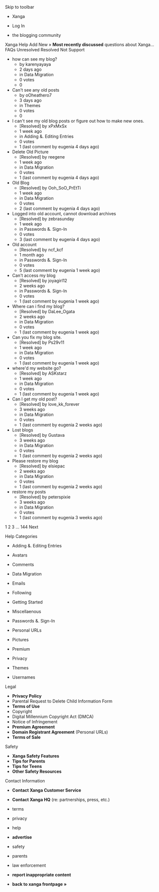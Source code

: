 Skip to toolbar

*   Xanga

*   Log In

*   the blogging community

Xanga Help Add New » **Most recently discussed** questions about Xanga… FAQs Unresolved Resolved Not Support

*   how can see my blog?
    *   by karenyayaya
    *   2 days ago
    *   in Data Migration
    *   0 votes
    *   0
*   Can't see any old posts
    *   by oOheathero7
    *   3 days ago
    *   in Themes
    *   0 votes
    *   0
*   I can't see my old blog posts or figure out how to make new ones.
    *   \[Resolved\] by xPxMxSx
    *   1 week ago
    *   in Adding &. Editing Entries
    *   0 votes
    *   1 (last comment by eugenia 4 days ago)
*   Delete Old Picture
    *   \[Resolved\] by reegene
    *   1 week ago
    *   in Data Migration
    *   0 votes
    *   1 (last comment by eugenia 4 days ago)
*   Old Blog
    *   \[Resolved\] by Ooh\_SoO\_PrEtTi
    *   1 week ago
    *   in Data Migration
    *   0 votes
    *   2 (last comment by eugenia 4 days ago)
*   Logged into old account, cannot download archives
    *   \[Resolved\] by zebrasunday
    *   1 week ago
    *   in Passwords &. Sign-In
    *   0 votes
    *   3 (last comment by eugenia 4 days ago)
*   Old account
    *   \[Resolved\] by ncf\_kcf
    *   1 month ago
    *   in Passwords &. Sign-In
    *   0 votes
    *   5 (last comment by eugenia 1 week ago)
*   Can't access my blog
    *   \[Resolved\] by joyagirl12
    *   2 weeks ago
    *   in Passwords &. Sign-In
    *   0 votes
    *   1 (last comment by eugenia 1 week ago)
*   Where can i find my blog?
    *   \[Resolved\] by DaLee\_Ogata
    *   2 weeks ago
    *   in Data Migration
    *   0 votes
    *   1 (last comment by eugenia 1 week ago)
*   Can you fix my blog site.
    *   \[Resolved\] by Ps29v11
    *   1 week ago
    *   in Data Migration
    *   0 votes
    *   1 (last comment by eugenia 1 week ago)
*   where'd my website go?
    *   \[Resolved\] by ASKstarz
    *   1 week ago
    *   in Data Migration
    *   0 votes
    *   1 (last comment by eugenia 1 week ago)
*   Can I get my old post?
    *   \[Resolved\] by love\_kk\_forever
    *   3 weeks ago
    *   in Data Migration
    *   0 votes
    *   1 (last comment by eugenia 2 weeks ago)
*   Lost blogs
    *   \[Resolved\] by Gustava
    *   3 weeks ago
    *   in Data Migration
    *   0 votes
    *   1 (last comment by eugenia 2 weeks ago)
*   Please restore my blog
    *   \[Resolved\] by elsiepac
    *   2 weeks ago
    *   in Data Migration
    *   0 votes
    *   1 (last comment by eugenia 2 weeks ago)
*   restore my posts
    *   \[Resolved\] by peterspixie
    *   3 weeks ago
    *   in Data Migration
    *   0 votes
    *   1 (last comment by eugenia 3 weeks ago)

1 2 3 ... 144 Next

Help Categories

*   Adding &. Editing Entries
*   Avatars
*   Comments
*   Data Migration
*   Emails
*   Following
*   Getting Started
*   Miscellaenous

*   Passwords &. Sign-In
*   Personal URLs
*   Pictures
*   Premium
*   Privacy
*   Themes
*   Usernames

Legal

*   **Privacy Policy**
*   Parental Request to Delete Child Information Form
*   **Terms of Use**
*   Copyright
*   Digital Millennium Copyright Act (DMCA)
*   Notice of Infringement
*   **Premium Agreement**
*   **Domain Registrant Agreement** (Personal URLs)
*   **Terms of Sale**

Safety

*   **Xanga Safety Features**
*   **Tips for Parents**
*   **Tips for Teens**
*   **Other Safety Resources**

Contact Information

*   **Contact Xanga Customer Service**
*   **Contact Xanga HQ** (re: partnerships, press, etc.)

*   terms
*   privacy
*   help
*   **advertise**

*   safety
*   parents
*   law enforcement
*   **report inappropriate content**

*   **back to xanga frontpage »**